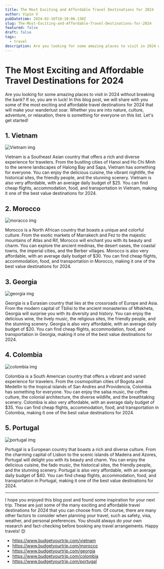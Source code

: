```yaml
---
title: The Most Exciting and Affordable Travel Destinations for 2024
author: Vipin V
pubDatetime: 2024-02-10T10:10:06.130Z
slug: The-Most-Exciting-and-Affordable-Travel-Destinations-for-2024
featured: false
draft: false
tags:
  - travel
description: Are you looking for some amazing places to visit in 2024 without breaking the bank? If so, you are in luck! In this blog post, we will share with you some of the most exciting and affordable travel destinations for 2024 that will make your wanderlust soar. Whether you are into nature, culture, adventure, or relaxation, there is something for everyone on this list. Let's get started!
---
```


# The Most Exciting and Affordable Travel Destinations for 2024

Are you looking for some amazing places to visit in 2024 without breaking the bank? If so, you are in luck! In this blog post, we will share with you some of the most exciting and affordable travel destinations for 2024 that will make your wanderlust soar. Whether you are into nature, culture, adventure, or relaxation, there is something for everyone on this list. Let's get started!

## 1. Vietnam

![Vietnam img](https://www.telegraph.co.uk/content/dam/travel/2022/11/30/TELEMMGLPICT000317515821_trans_NvBQzQNjv4BqpVlberWd9EgFPZtcLiMQf0Rf_Wk3V23H2268P_XkPxc.jpeg?imwidth=960)

Vietnam is a Southeast Asian country that offers a rich and diverse experience for travelers. From the bustling cities of Hanoi and Ho Chi Minh to the serene landscapes of Halong Bay and Sapa, Vietnam has something for everyone. You can enjoy the delicious cuisine, the vibrant nightlife, the historical sites, the friendly people, and the stunning scenery. Vietnam is also very affordable, with an average daily budget of $25. You can find cheap flights, accommodation, food, and transportation in Vietnam, making it one of the best value destinations for 2024.

## 2. Morocco

![moracco img](https://www.nationsonline.org/gallery/Morocco/Chefchaouen-Morocco.jpg)

Morocco is a North African country that boasts a unique and colorful culture. From the exotic markets of Marrakech and Fez to the majestic mountains of Atlas and Rif, Morocco will enchant you with its beauty and charm. You can explore the ancient medinas, the desert oases, the coastal towns, the imperial cities, and the Berber villages. Morocco is also very affordable, with an average daily budget of $30. You can find cheap flights, accommodation, food, and transportation in Morocco, making it one of the best value destinations for 2024.

## 3. Georgia

![georgia img](https://www.thetimes.co.uk/travel/wp-content/uploads/sites/6/2022/09/HERO_Panoramic-view-of-the-old-town-of-Tbilisi-Georgia_Credit_GettyImages-1012486898.jpg?w=2200&h=880&crop=1)

Georgia is a Eurasian country that lies at the crossroads of Europe and Asia. From the modern capital of Tbilisi to the ancient monasteries of Mtskheta, Georgia will surprise you with its diversity and history. You can enjoy the delicious wine, the lively music, the religious sites, the friendly people, and the stunning scenery. Georgia is also very affordable, with an average daily budget of $20. You can find cheap flights, accommodation, food, and transportation in Georgia, making it one of the best value destinations for 2024.

## 4. Colombia

![colombia img](https://media.cntraveler.com/photos/5a00c56ce1a12132221cfac3/master/pass/Colombia_GettyImages-150953681.jpg)

Colombia is a South American country that offers a vibrant and varied experience for travelers. From the cosmopolitan cities of Bogota and Medellin to the tropical islands of San Andres and Providencia, Colombia has something for everyone. You can enjoy the salsa music, the coffee culture, the colonial architecture, the diverse wildlife, and the breathtaking scenery. Colombia is also very affordable, with an average daily budget of $35. You can find cheap flights, accommodation, food, and transportation in Colombia, making it one of the best value destinations for 2024.

## 5. Portugal

![portugal img](https://fullsuitcase.com/wp-content/uploads/2020/04/Best-cities-in-Portugal.jpg)

Portugal is a European country that boasts a rich and diverse culture. From the charming capital of Lisbon to the scenic islands of Madeira and Azores, Portugal will delight you with its beauty and charm. You can enjoy the delicious cuisine, the fado music, the historical sites, the friendly people, and the stunning scenery. Portugal is also very affordable, with an average daily budget of $40. You can find cheap flights, accommodation, food, and transportation in Portugal, making it one of the best value destinations for 2024.

---

I hope you enjoyed this blog post and found some inspiration for your next trip. These are just some of the many exciting and affordable travel destinations for 2024 that you can choose from. Of course, there are many other factors to consider when planning your travel, such as safety, visa, weather, and personal preferences. You should always do your own research and fact-checking before booking any travel arrangements. Happy travels! 😊

- https://www.budgetyourtrip.com/vietnam
- https://www.budgetyourtrip.com/morocco
- https://www.budgetyourtrip.com/georgia
- https://www.budgetyourtrip.com/colombia
- https://www.budgetyourtrip.com/portugal
